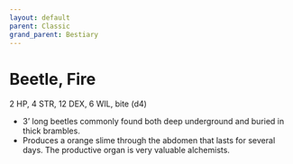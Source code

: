 ```yaml
---
layout: default
parent: Classic
grand_parent: Bestiary
---
```


# Beetle, Fire

2 HP, 4 STR, 12 DEX, 6 WIL, bite (d4)

- 3’ long beetles commonly found both deep underground and buried in thick brambles. 
- Produces a orange slime through the abdomen that lasts for several days. The productive organ is very valuable alchemists.
